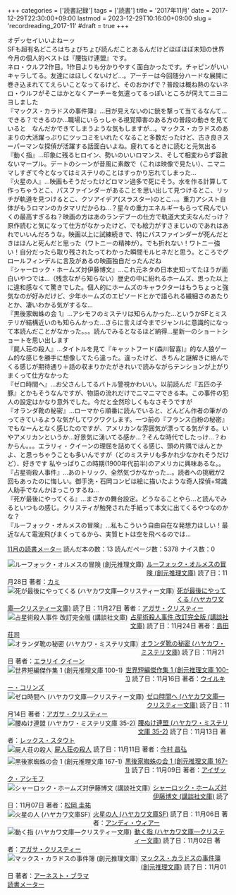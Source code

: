 +++
categories = ['読書記録']
tags = ['読書']
title = '2017年11月'
date = 2017-12-29T22:30:00+09:00
lastmod = 2023-12-29T10:16:00+09:00
slug = 'recordreading_2017-11'
#draft = true
+++

オデッセイいいよねーッ
<br>
SFも超有名どころはちょびちょび読んだことあるんだけどほぼほぼ未知の世界
<br>
今月の個人的ベストは『腰抜け連盟』です。
<br>
ネロ・ウルフ2作目。1作目よりも分かりやすく面白かったです。チャピンがいいキャラしてる。友達にはほしくないけど…。アーチーは今回随分ハードな展開に巻き込まれててえらいことなってるけど、そのおかげで？普段は概ね熱のないネロ・ウルフがそこはかとなくアーチーを気遣ってるっぽいところが伺えてニヨニヨしました
<br>
『マックス・カラドスの事件簿』…目が見えないのに銃を撃って当てるなんて…できる？できるのか…職場にいらっしゃる視覚障害のある方の普段の動きを見ていると　なんだかできてしまうような気もしますが…。マックス・カラドスのあまりの大活躍っぷりにツッコミをいれたくなること多数だったけど、古き良きスーパーマンな探偵が活躍する話面白いよね。疲れてるときに読むと元気出る
<br>
『動く指』…印象に残るヒロイン、勢いのいいロマンス、そして相変わらず容赦ないマープル。デートのシーンが昔風に素敵で（これは映像で見たい）、ニマニマしすぎて今となってはミステリのことはすっかり忘れてしまった…
<br>
『火星の人』…映画もそうだったけどロマン過多で死にそう。水を作る計算して作っちゃうとこ、パスファインダーがあることを思い出して見つけるとこ、リッチが軌道を見つけるとこ、クソアイデア(スラスター)のとこ…。重力アシスト自体がもうロマンのカタマリだからね…？星々の重力エネルギーもらって飛んでいくの最高すぎるね？映画の方はあのランデブーの仕方で軌道大丈夫なんだっけ？原作読むと気になって仕方がなかったけど、でも絵力がすさまじいのであれはあれでいいんだろうな。映画以上に試練続きで、特にパスファインダーが死んだときはほんと死んだと思った（ワトニーの精神が）。でも折れない！ワトニー強い！自分だったら取り残されたってわかった瞬間モルヒネだと思う。ところでグロールフィンデルに言及があるの映画独自だったんだね
<br>
『シャーロック・ホームズ対伊藤博文』…これ元ネタの日本史知ってたほうが面白いやつでは…（残念ながら知らない）歴史の中に紛れるホームズ、思った以上に違和感なくて驚きでした。個人的にホームズのキャラクターはもうちょっと強気なのが好みだけど、少年ホームズのエピソードとかで語られる繊細さのあたりとか、凄いわかる気がするな…
<br>
『黒後家蜘蛛の会 1』…アシモフのミステリは知らんかった…というかSFとミステリが結構近いのも知らんかった…さらに言えば今までジャンルに意識的になって本読んだことがなかった。。。読んでみるとなるほど納得…星新一のショートショートを思い出します
<br>
『屍人荘の殺人』…タイトルを見て『キャットフード(森川智喜)』的な人狼ゲーム的な感じを勝手に想像してたら違った。違ったけど、きちんと謎解きに絡んでくる感じが期待通り＋話の収まりかたがきれいで読みながらテンションが上がりまくって仕方なかった
<br>
『ゼロ時間へ』…お父さんしてるバトル警視かわいい。以前読んだ『五匹の子豚』とかもそうなんですが、物語の流れだけでニマニマできる本。この事件の犯人の設定はかなり意外でした。今だと全然珍しくもなさそうですが
<br>
『オランダ靴の秘密』…ローマから順番に読んでいると、どんどん作者の筆がのってきているような気がしてワクワクします。一つ前の『フランス白粉の秘密』でもなーんとなく感じたのですが、アメリカンな雰囲気が漂ってる気がする。いやアメリカンというか…好景気に湧いてる感か…？そんな時代でしたっけ…？わからん。。。エラリィ・クイーンの理屈を詰めてくる感じ、頭の片隅でほんとかよ、と思っちゃうことも多いんですが（どのミステリも多かれ少なかれそうだけど）、好きです
私やっぱりこの時期(1900年代前半)のアメリカに興味あるな。。
<br>
『占星術殺人事件』…あのトリック、全然気づかなかった…。読者への挑戦が2回もあったのに悔しい。御手洗・石岡コンビは絵に描いたような奇人探偵+常識人助手でなんかほっこりするね…
<br>
『死が最後にやってくる』…まさかの舞台設定。どうなることやら…と読んでみるといつもの感じ。クリスティが触発された手紙って本文に出てくるやつなのかな？
<br>
『ルーフォック・オルメスの冒険』…私もこういう自由自在な発想力ほしい！最近なんて電波飛びまくってるから、実質ヒトは空を飛べるのでは…
<br>

<a href="https://i.bookmeter.com/users/365033/summary/monthly">11月の読書メーター</a>
読んだ本の数：13
読んだページ数：5378
ナイス数：0

<a href="https://i.bookmeter.com/books/10883438"><img style="margin: 0 5px 5px 0; border: 1px solid #dcdcdc;" src="https://images-na.ssl-images-amazon.com/images/I/51gYp0Gu7HL._SL75_.jpg" alt="ルーフォック・オルメスの冒険 (創元推理文庫)" align="left" /></a><a href="https://i.bookmeter.com/books/10883438?title=%E3%83%AB%E3%83%BC%E3%83%95%E3%82%A9%E3%83%83%E3%82%AF%E3%83%BB%E3%82%AA%E3%83%AB%E3%83%A1%E3%82%B9%E3%81%AE%E5%86%92%E9%99%BA+%28%E5%89%B5%E5%85%83%E6%8E%A8%E7%90%86%E6%96%87%E5%BA%AB%29">ルーフォック・オルメスの冒険 (創元推理文庫)</a>
読了日：11月28日 著者：<a href="https://i.bookmeter.com/search?keyword=%E3%82%AB%E3%83%9F">カミ</a><br clear="left" /><a href="https://i.bookmeter.com/books/557680"><img style="margin: 0 5px 5px 0; border: 1px solid #dcdcdc;" src="https://images-na.ssl-images-amazon.com/images/I/51RED3A560L._SL75_.jpg" alt="死が最後にやってくる (ハヤカワ文庫―クリスティー文庫)" align="left" /></a><a href="https://i.bookmeter.com/books/557680?title=%E6%AD%BB%E3%81%8C%E6%9C%80%E5%BE%8C%E3%81%AB%E3%82%84%E3%81%A3%E3%81%A6%E3%81%8F%E3%82%8B+%28%E3%83%8F%E3%83%A4%E3%82%AB%E3%83%AF%E6%96%87%E5%BA%AB%E2%80%95%E3%82%AF%E3%83%AA%E3%82%B9%E3%83%86%E3%82%A3%E3%83%BC%E6%96%87%E5%BA%AB%29">死が最後にやってくる (ハヤカワ文庫―クリスティー文庫)</a>
読了日：11月27日 著者：<a href="https://i.bookmeter.com/search?keyword=%E3%82%A2%E3%82%AC%E3%82%B5%E3%83%BB%E3%82%AF%E3%83%AA%E3%82%B9%E3%83%86%E3%82%A3%E3%83%BC">アガサ・クリスティー</a><br clear="left" /><a href="https://i.bookmeter.com/books/6998834"><img style="margin: 0 5px 5px 0; border: 1px solid #dcdcdc;" src="https://images-na.ssl-images-amazon.com/images/I/61TZMiEP8AL._SL75_.jpg" alt="占星術殺人事件 改訂完全版 (講談社文庫)" align="left" /></a><a href="https://i.bookmeter.com/books/6998834?title=%E5%8D%A0%E6%98%9F%E8%A1%93%E6%AE%BA%E4%BA%BA%E4%BA%8B%E4%BB%B6+%E6%94%B9%E8%A8%82%E5%AE%8C%E5%85%A8%E7%89%88+%28%E8%AC%9B%E8%AB%87%E7%A4%BE%E6%96%87%E5%BA%AB%29">占星術殺人事件 改訂完全版 (講談社文庫)</a>
読了日：11月24日 著者：<a href="https://i.bookmeter.com/search?keyword=%E5%B3%B6%E7%94%B0+%E8%8D%98%E5%8F%B8">島田 荘司</a><br clear="left" /><a href="https://i.bookmeter.com/books/387240"><img style="margin: 0 5px 5px 0; border: 1px solid #dcdcdc;" src="https://img.bookmeter.com/book_image/SL75/0/0.png" alt="オランダ靴の秘密 (ハヤカワ・ミステリ文庫)" align="left" /></a><a href="https://i.bookmeter.com/books/387240?title=%E3%82%AA%E3%83%A9%E3%83%B3%E3%83%80%E9%9D%B4%E3%81%AE%E7%A7%98%E5%AF%86+%28%E3%83%8F%E3%83%A4%E3%82%AB%E3%83%AF%E3%83%BB%E3%83%9F%E3%82%B9%E3%83%86%E3%83%AA%E6%96%87%E5%BA%AB%29">オランダ靴の秘密 (ハヤカワ・ミステリ文庫)</a>
読了日：11月21日 著者：<a href="https://i.bookmeter.com/search?keyword=%E3%82%A8%E3%83%A9%E3%83%AA%E3%82%A4+%E3%82%AF%E3%82%A4%E3%83%BC%E3%83%B3">エラリイ クイーン</a><br clear="left" /><a href="https://i.bookmeter.com/books/553191"><img style="margin: 0 5px 5px 0; border: 1px solid #dcdcdc;" src="https://images-na.ssl-images-amazon.com/images/I/21Z33KSZC6L._SL75_.jpg" alt="世界短編傑作集 1 (創元推理文庫 100-1)" align="left" /></a><a href="https://i.bookmeter.com/books/553191?title=%E4%B8%96%E7%95%8C%E7%9F%AD%E7%B7%A8%E5%82%91%E4%BD%9C%E9%9B%86+1+%28%E5%89%B5%E5%85%83%E6%8E%A8%E7%90%86%E6%96%87%E5%BA%AB+100-1%29">世界短編傑作集 1 (創元推理文庫 100-1)</a>
読了日：11月16日 著者：<a href="https://i.bookmeter.com/search?keyword=%E3%82%A6%E3%82%A4%E3%83%AB%E3%82%AD%E3%83%BC%E3%83%BB%E3%82%B3%E3%83%AA%E3%83%B3%E3%82%BA">ウイルキー・コリンズ</a><br clear="left" /><a href="https://i.bookmeter.com/books/547257"><img style="margin: 0 5px 5px 0; border: 1px solid #dcdcdc;" src="https://images-na.ssl-images-amazon.com/images/I/513DCA13CSL._SL75_.jpg" alt="ゼロ時間へ (ハヤカワ文庫―クリスティー文庫)" align="left" /></a><a href="https://i.bookmeter.com/books/547257?title=%E3%82%BC%E3%83%AD%E6%99%82%E9%96%93%E3%81%B8+%28%E3%83%8F%E3%83%A4%E3%82%AB%E3%83%AF%E6%96%87%E5%BA%AB%E2%80%95%E3%82%AF%E3%83%AA%E3%82%B9%E3%83%86%E3%82%A3%E3%83%BC%E6%96%87%E5%BA%AB%29">ゼロ時間へ (ハヤカワ文庫―クリスティー文庫)</a>
読了日：11月14日 著者：<a href="https://i.bookmeter.com/search?keyword=%E3%82%A2%E3%82%AC%E3%82%B5%E3%83%BB%E3%82%AF%E3%83%AA%E3%82%B9%E3%83%86%E3%82%A3%E3%83%BC">アガサ・クリスティー</a><br clear="left" /><a href="https://i.bookmeter.com/books/484185"><img style="margin: 0 5px 5px 0; border: 1px solid #dcdcdc;" src="https://images-na.ssl-images-amazon.com/images/I/41N6Grny35L._SL75_.jpg" alt="腰ぬけ連盟 (ハヤカワ・ミステリ文庫 35-2)" align="left" /></a><a href="https://i.bookmeter.com/books/484185?title=%E8%85%B0%E3%81%AC%E3%81%91%E9%80%A3%E7%9B%9F+%28%E3%83%8F%E3%83%A4%E3%82%AB%E3%83%AF%E3%83%BB%E3%83%9F%E3%82%B9%E3%83%86%E3%83%AA%E6%96%87%E5%BA%AB+35-2%29">腰ぬけ連盟 (ハヤカワ・ミステリ文庫 35-2)</a>
読了日：11月13日 著者：<a href="https://i.bookmeter.com/search?keyword=%E3%83%AC%E3%83%83%E3%82%AF%E3%82%B9%E3%83%BB%E3%82%B9%E3%82%BF%E3%82%A6%E3%83%88">レックス・スタウト</a><br clear="left" /><a href="https://i.bookmeter.com/books/12285662"><img style="margin: 0 5px 5px 0; border: 1px solid #dcdcdc;" src="https://images-na.ssl-images-amazon.com/images/I/51sA--0xEUL._SL75_.jpg" alt="屍人荘の殺人" align="left" /></a><a href="https://i.bookmeter.com/books/12285662?title=%E5%B1%8D%E4%BA%BA%E8%8D%98%E3%81%AE%E6%AE%BA%E4%BA%BA">屍人荘の殺人</a>
読了日：11月11日 著者：<a href="https://i.bookmeter.com/search?keyword=%E4%BB%8A%E6%9D%91+%E6%98%8C%E5%BC%98">今村 昌弘</a><br clear="left" /><a href="https://i.bookmeter.com/books/526227"><img style="margin: 0 5px 5px 0; border: 1px solid #dcdcdc;" src="https://images-na.ssl-images-amazon.com/images/I/61NY5Z2RYQL._SL75_.jpg" alt="黒後家蜘蛛の会 1 (創元推理文庫 167-1)" align="left" /></a><a href="https://i.bookmeter.com/books/526227?title=%E9%BB%92%E5%BE%8C%E5%AE%B6%E8%9C%98%E8%9B%9B%E3%81%AE%E4%BC%9A+1+%28%E5%89%B5%E5%85%83%E6%8E%A8%E7%90%86%E6%96%87%E5%BA%AB+167-1%29">黒後家蜘蛛の会 1 (創元推理文庫 167-1)</a>
読了日：11月09日 著者：<a href="https://i.bookmeter.com/search?keyword=%E3%82%A2%E3%82%A4%E3%82%B6%E3%83%83%E3%82%AF%E3%83%BB%E3%82%A2%E3%82%B7%E3%83%A2%E3%83%95">アイザック・アシモフ</a><br clear="left" /><a href="https://i.bookmeter.com/books/11964163"><img style="margin: 0 5px 5px 0; border: 1px solid #dcdcdc;" src="https://images-na.ssl-images-amazon.com/images/I/51FPCr2PqIL._SL75_.jpg" alt="シャーロック・ホームズ対伊藤博文 (講談社文庫)" align="left" /></a><a href="https://i.bookmeter.com/books/11964163?title=%E3%82%B7%E3%83%A3%E3%83%BC%E3%83%AD%E3%83%83%E3%82%AF%E3%83%BB%E3%83%9B%E3%83%BC%E3%83%A0%E3%82%BA%E5%AF%BE%E4%BC%8A%E8%97%A4%E5%8D%9A%E6%96%87+%28%E8%AC%9B%E8%AB%87%E7%A4%BE%E6%96%87%E5%BA%AB%29">シャーロック・ホームズ対伊藤博文 (講談社文庫)</a>
読了日：11月07日 著者：<a href="https://i.bookmeter.com/search?keyword=%E6%9D%BE%E5%B2%A1+%E5%9C%AD%E7%A5%90">松岡 圭祐</a><br clear="left" /><a href="https://i.bookmeter.com/books/8233411"><img style="margin: 0 5px 5px 0; border: 1px solid #dcdcdc;" src="https://images-na.ssl-images-amazon.com/images/I/51qzI1dOI1L._SL75_.jpg" alt="火星の人 (ハヤカワ文庫SF)" align="left" /></a><a href="https://i.bookmeter.com/books/8233411?title=%E7%81%AB%E6%98%9F%E3%81%AE%E4%BA%BA+%28%E3%83%8F%E3%83%A4%E3%82%AB%E3%83%AF%E6%96%87%E5%BA%ABSF%29">火星の人 (ハヤカワ文庫SF)</a>
読了日：11月06日 著者：<a href="https://i.bookmeter.com/search?keyword=%E3%82%A2%E3%83%B3%E3%83%87%E3%82%A3%E3%83%BB%E3%82%A6%E3%82%A3%E3%82%A2%E3%83%BC">アンディ・ウィアー</a><br clear="left" /><a href="https://i.bookmeter.com/books/548540"><img style="margin: 0 5px 5px 0; border: 1px solid #dcdcdc;" src="https://images-na.ssl-images-amazon.com/images/I/517J159D66L._SL75_.jpg" alt="動く指 (ハヤカワ文庫―クリスティー文庫)" align="left" /></a><a href="https://i.bookmeter.com/books/548540?title=%E5%8B%95%E3%81%8F%E6%8C%87+%28%E3%83%8F%E3%83%A4%E3%82%AB%E3%83%AF%E6%96%87%E5%BA%AB%E2%80%95%E3%82%AF%E3%83%AA%E3%82%B9%E3%83%86%E3%82%A3%E3%83%BC%E6%96%87%E5%BA%AB%29">動く指 (ハヤカワ文庫―クリスティー文庫)</a>
読了日：11月02日 著者：<a href="https://i.bookmeter.com/search?keyword=%E3%82%A2%E3%82%AC%E3%82%B5%E3%83%BB%E3%82%AF%E3%83%AA%E3%82%B9%E3%83%86%E3%82%A3%E3%83%BC">アガサ・クリスティー</a><br clear="left" /><a href="https://i.bookmeter.com/books/3174"><img style="margin: 0 5px 5px 0; border: 1px solid #dcdcdc;" src="https://images-na.ssl-images-amazon.com/images/I/614KEWHYBZL._SL75_.jpg" alt="マックス・カラドスの事件簿 (創元推理文庫)" align="left" /></a><a href="https://i.bookmeter.com/books/3174?title=%E3%83%9E%E3%83%83%E3%82%AF%E3%82%B9%E3%83%BB%E3%82%AB%E3%83%A9%E3%83%89%E3%82%B9%E3%81%AE%E4%BA%8B%E4%BB%B6%E7%B0%BF+%28%E5%89%B5%E5%85%83%E6%8E%A8%E7%90%86%E6%96%87%E5%BA%AB%29">マックス・カラドスの事件簿 (創元推理文庫)</a>
読了日：11月01日 著者：<a href="https://i.bookmeter.com/search?keyword=%E3%82%A2%E3%83%BC%E3%83%8D%E3%82%B9%E3%83%88%E3%83%BB%E3%83%96%E3%83%A9%E3%83%9E">アーネスト・ブラマ</a><br clear="left" /><a href="https://i.bookmeter.com/">読書メーター</a>
